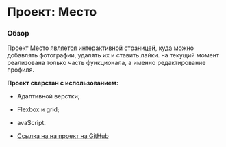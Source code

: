 # Проект: Место

### Обзор
Проект Место является интерактивной страницей, куда можно добавлять фотографии, удалять их и ставить лайки.
на текущий момент реализована только часть функционала, а именно редактирование профиля.

**Проект сверстан с использованием:**
* Адаптивной верстки;
* Flexbox и grid;
*  avaScript.

* [Ссылка на на проект на GitHub](https://www.figma.com/file/2cn9N9jSkmxD84oJik7xL7/JavaScript.-Sprint-4?node-id=0%3A1)

